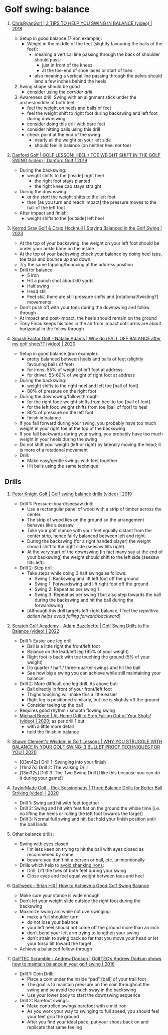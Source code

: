 # Golf swing: balance

1. [ChrisRyanGolf | 3 TIPS TO HELP YOU SWING IN BALANCE (video) | 2018](https://www.youtube.com/watch?v=SQWc2XlMhFk)
   1. Setup in good balance (7 iron example):
      - Weight in the middle of the feet (slightly favouring the balls of the feet):
        * meaning a vertical line passing through the back of shoulder should pass:
          + just in front of the knees
          + at the toe-end of shoe laces or start of toes
        * also meaning a vertical line passing through the pelvis should land a few inches behind the heels
   1. Swing shape should be good
      - consider using the *corridor drill*
   1. Awareness drill: Swing with an alignment stick under the arches/middle of both feet
      - feel the weight on heels and balls of feet
      - feel the weight shift to right foot during backswing and left foot during downswing
      - consider doing this drill with bare feet
      - consider hitting balls using this drill
      - check point at the end of the swing:
        * nearly all the weight on your left side
        * should feel in balance (on neither heel nor toe)

1. [Danford Golf | GOLF LESSON: HEEL / TOE WEIGHT SHIFT IN THE GOLF SWING (video) | Danford Golf | 2019](https://www.youtube.com/watch?v=Q6kY0INe04E)
   - During the backswing:
     * weight shifts to the [inside] right heel
       + the right foot stays planted
       + the right knee cap stays straight
   - During the downswing:
     * _at the start_ the weight shifts to the left foot
     * then [as you turn and reach impact] the pressure moves to the ball of the left foot
   - After impact and finish:
     * weight shifts to the [outside] left heel

1. [Kerrod Gray Golf & Craig Hocknull | Staying Balanced in the Golf Swing | 2023](https://www.youtube.com/watch?v=5mq1NPnSepI)
   - At the top of your backswing, the weight on your left foot should be under your ankle bone on the inside
   - At the top of your backswing check your balance by doing heel taps, toe taps and bounce up and down
   - Try the same tapping/bouncing at the address position
   - Drill for balance:
     * 5 iron
     * Hit a punch shot about 60 yards
     * Half swing
     * Head still
     * Feet *still*; there are still pressure shifts and [rotational/twisting?] movements
   - Don't push off with your toes during the downswing and follow through
   - At impact and post-impact, the heels should remain on the ground
   - Tony Finau keeps his toes in the air from impact until arms are about horizontal in the follow through

1. [Smash Factor Golf - Natalie Adams | Why do i FALL OFF BALANCE after my golf shots?? (video) | 2020](https://www.youtube.com/watch?v=9Jm_StfwsIM)
   - Setup in good balance (iron example):
     * pretty balanced between heels and balls of feet (slightly favouring balls of feet)
     * for irons: 55% of weight of left foot at address
     * for driver: 55-60% of weight of right foot at address
   - During the backswing:
     * weight shifts to the right heel and left toe [ball of foot]
     * 80% of pressure on the right foot
   - During the downswing/follow through:
     * for the right foot: weight shifts from heel to toe [ball of foot]
     * for the left foot: weight shifts from toe [ball of foot] to heel
     * 80% of pressure on the left foot 
     * finish in balance
   - If you fall forward during your swing, you probably have too much weight in your right toe at the top of the backswing
   - If you fall backwards during your swing, you probably have too much weight in your heels during the swing
   - Do not shift your weight (left or right) by laterally moving the head; it is more of a rotational movement
   - Drill:
     * Make easy/gentle swings with feet together
     * Hit balls using the same technique

## Drills

1. [Peter Knight Golf | Golf swing balance drills (video) | 2019](https://www.youtube.com/watch?v=ItJXjWLQw5Y)
   - Drill 1: Pressure-board/seesaw drill:
     * Use a rectangular panel of wood with a strip of timber across the center.
     * The strip of wood lies on the ground so the arrangement behaves like a seesaw.
     * Take your golf stance with your feet equally distant from the center strip, hence fairly balanced between left and right.
     * During the backswing (for a right handed player) the weight should shift to the right side (seesaw tilts right).
     * At the very start of the downswing [in fact many say at the end of your backswing] the weight should shift to the left side
       (seesaw tilts left).
   - Drill 2: Step drill:
     * Take steps while doing 3 half swings as follows:
       + Swing 1: Backswing and lift left foot off the ground
       + Swing 1: Forwardswing and lift right foot off the ground
       + Swing 2: Repeat as per swing 1
       + Swing 3: Repeat as per swing 1 but also step towards the ball during the backswing
         and hit the ball during the forwardswing
     * [Although this drill targets left-right balance, I feel the *repetitive action helps avoid falling forward/backward*]

1. [Scratch Golf Academy - Adam Bazalgette | Golf Swing Drills to Fix Balance (video) | 2022](https://www.youtube.com/watch?v=1oHC72vpI5w)
   - Drill 1: Easier one leg drill:
     * Ball is a little right the front/left foot
     * Balance on the lead/left leg (95% of your weight)
     * Right foot is back with toe touching the ground (5% of your weight)
     * Do quarter / half / three-quarter swings and hit the ball
     * See how big a swing you can achieve while still maintaining your balance
   - Drill 2: More difficult one leg drill. As above but:
     * Ball directly in front of your front/left foot
     * Thighs touching will make this a little easier
     * Right leg is positioned similarly, but toe is slightly off the ground
     * Consider teeing up the ball
   - Requires good rhythm / smooth flowing swing
   - [Michael Breed | At-Home Drill to Stop Falling Out of Your Shots! (video) | 2020](https://www.youtube.com/watch?v=sHvllSGNe4w); as per drill 1 but:
     * with a little more detail
     * hold the finish in balance

1. [Shawn Clement's Wisdom in Golf Lessons | WHY YOU STRUGGLE WITH BALANCE IN YOUR GOLF SWING: 3 BULLET PROOF TECHNIQUES FOR YOU | 2020](https://www.youtube.com/watch?v=hHmqYO8XsXU)
   - [03m42s] Drill 1: Swinging into your finish
   - [11m27s] Drill 2: The walking Drill
   - [13m32s] Drill 3: The Two Swing Drill [I like this because you can do it during your game!]

1. [TaylorMade Golf - Rick Sessinghaus | Three Balance Drills for Better Ball Striking (video) | 2020](https://www.youtube.com/watch?v=1fP7Ub-jz3o)
   - Drill 1: Swing and hit with feet together
   - Drill 2: Swing and hit with feet flat on the ground the whole time
     [i.e. no lifting the heels or rolling the left foot towards the target]
   - Drill 3: Normal full swing and hit, but hold your finish position
     until the ball lands

1. Other balance drills:
   - Swing with eyes closed:
     * I'm less keen on trying to hit the ball with eyes closed as recommened by some
     * beware you don't hit a person or ball, etc. unintentionally
   - Drills which help to [avoid shanking irons](Links_ShankingIrons.md):
     * Drill: Lift the toes of both feet during your swing
     * Close eyes and feel equal weight between toes and heel

1. [Golfweek - Brian Hill | How to Achieve a Good Golf Swing Balance](https://golftips.golfweek.usatoday.com/achieve-good-golf-swing-balance-20351.html)
   - Make sure your stance is wide enough
   - Don't let your weight slide outside the right foot during the backswing
   - Maximize swing arc while not overswinging
     * make a full shoulder turn
     * do not lose your balance
     * your left heel should not come off the ground more than an inch
     * don't bend your left arm trying to lengthen your swing
     * don't strain to swing back so far that you move your head or let your torso tilt toward the target
   - Achieve a balanced follow-through

1. [GolfTEC Scramble - Andrew Dodson | GolfTEC’s Andrew Dodson shows how to maintain balance in your golf swing | 2016](https://scramble.golftec.com/blog/2016/07/golf-drills-for-balance-in-your-golf-swing/)
   - Drill 1: Coin Drill:
     * Place a coin under the inside “pad” [ball] of your trail foot
     * The goal is to maintain pressure on the coin throughout the swing
       and so avoid too much sway in the backswing
     * Use your lower body to start the downswing sequence
   - Drill 2: Barefoot swings:
     * Make controlled swings barefoot with a mid iron
     * As you work your way to swinging to full speed, you should feel your feet grip the ground
     * After you find your ideal pace, put your shoes back on and replicate that same feeling

